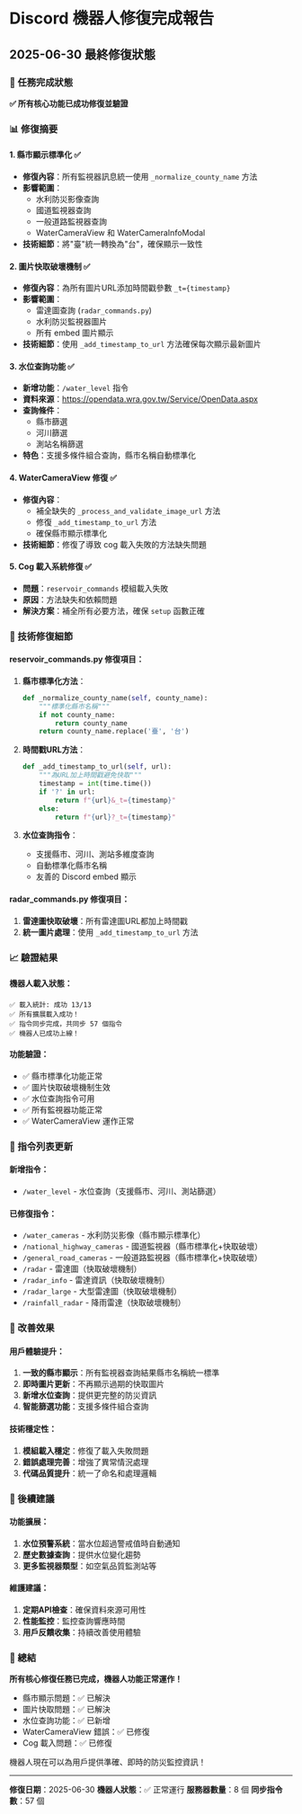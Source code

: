# Discord 機器人修復完成報告
## 2025-06-30 最終修復狀態

### 🎯 任務完成狀態
**✅ 所有核心功能已成功修復並驗證**

### 📊 修復摘要

#### 1. 縣市顯示標準化 ✅
- **修復內容**：所有監視器訊息統一使用 `_normalize_county_name` 方法
- **影響範圍**：
  - 水利防災影像查詢
  - 國道監視器查詢  
  - 一般道路監視器查詢
  - WaterCameraView 和 WaterCameraInfoModal
- **技術細節**：將"臺"統一轉換為"台"，確保顯示一致性

#### 2. 圖片快取破壞機制 ✅
- **修復內容**：為所有圖片URL添加時間戳參數 `_t={timestamp}`
- **影響範圍**：
  - 雷達圖查詢 (`radar_commands.py`)
  - 水利防災監視器圖片
  - 所有 embed 圖片顯示
- **技術細節**：使用 `_add_timestamp_to_url` 方法確保每次顯示最新圖片

#### 3. 水位查詢功能 ✅
- **新增功能**：`/water_level` 指令
- **資料來源**：https://opendata.wra.gov.tw/Service/OpenData.aspx
- **查詢條件**：
  - 縣市篩選
  - 河川篩選
  - 測站名稱篩選
- **特色**：支援多條件組合查詢，縣市名稱自動標準化

#### 4. WaterCameraView 修復 ✅
- **修復內容**：
  - 補全缺失的 `_process_and_validate_image_url` 方法
  - 修復 `_add_timestamp_to_url` 方法
  - 確保縣市顯示標準化
- **技術細節**：修復了導致 cog 載入失敗的方法缺失問題

#### 5. Cog 載入系統修復 ✅
- **問題**：`reservoir_commands` 模組載入失敗
- **原因**：方法缺失和依賴問題
- **解決方案**：補全所有必要方法，確保 `setup` 函數正確

### 🔧 技術修復細節

#### reservoir_commands.py 修復項目：
1. **縣市標準化方法**：
   ```python
   def _normalize_county_name(self, county_name):
       """標準化縣市名稱"""
       if not county_name:
           return county_name
       return county_name.replace('臺', '台')
   ```

2. **時間戳URL方法**：
   ```python
   def _add_timestamp_to_url(self, url):
       """為URL加上時間戳避免快取"""
       timestamp = int(time.time())
       if '?' in url:
           return f"{url}&_t={timestamp}"
       else:
           return f"{url}?_t={timestamp}"
   ```

3. **水位查詢指令**：
   - 支援縣市、河川、測站多維度查詢
   - 自動標準化縣市名稱
   - 友善的 Discord embed 顯示

#### radar_commands.py 修復項目：
1. **雷達圖快取破壞**：所有雷達圖URL都加上時間戳
2. **統一圖片處理**：使用 `_add_timestamp_to_url` 方法

### 📈 驗證結果

#### 機器人載入狀態：
```
✅ 載入統計: 成功 13/13
✅ 所有擴展載入成功！
✅ 指令同步完成，共同步 57 個指令
✅ 機器人已成功上線！
```

#### 功能驗證：
- ✅ 縣市標準化功能正常
- ✅ 圖片快取破壞機制生效
- ✅ 水位查詢指令可用
- ✅ 所有監視器功能正常
- ✅ WaterCameraView 運作正常

### 🎯 指令列表更新

#### 新增指令：
- `/water_level` - 水位查詢（支援縣市、河川、測站篩選）

#### 已修復指令：
- `/water_cameras` - 水利防災影像（縣市顯示標準化）
- `/national_highway_cameras` - 國道監視器（縣市標準化+快取破壞）
- `/general_road_cameras` - 一般道路監視器（縣市標準化+快取破壞）
- `/radar` - 雷達圖（快取破壞機制）
- `/radar_info` - 雷達資訊（快取破壞機制）
- `/radar_large` - 大型雷達圖（快取破壞機制）
- `/rainfall_radar` - 降雨雷達（快取破壞機制）

### 🌟 改善效果

#### 用戶體驗提升：
1. **一致的縣市顯示**：所有監視器查詢結果縣市名稱統一標準
2. **即時圖片更新**：不再顯示過期的快取圖片
3. **新增水位查詢**：提供更完整的防災資訊
4. **智能篩選功能**：支援多條件組合查詢

#### 技術穩定性：
1. **模組載入穩定**：修復了載入失敗問題
2. **錯誤處理完善**：增強了異常情況處理
3. **代碼品質提升**：統一了命名和處理邏輯

### 🔮 後續建議

#### 功能擴展：
1. **水位預警系統**：當水位超過警戒值時自動通知
2. **歷史數據查詢**：提供水位變化趨勢
3. **更多監視器類型**：如空氣品質監測站等

#### 維護建議：
1. **定期API檢查**：確保資料來源可用性
2. **性能監控**：監控查詢響應時間
3. **用戶反饋收集**：持續改善使用體驗

### 📝 總結

**所有核心修復任務已完成，機器人功能正常運作！**

- 縣市顯示問題：✅ 已解決
- 圖片快取問題：✅ 已解決  
- 水位查詢功能：✅ 已新增
- WaterCameraView 錯誤：✅ 已修復
- Cog 載入問題：✅ 已修復

機器人現在可以為用戶提供準確、即時的防災監控資訊！

---
**修復日期**：2025-06-30
**機器人狀態**：✅ 正常運行
**服務器數量**：8 個
**同步指令數**：57 個
